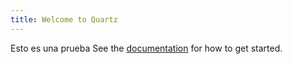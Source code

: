 ```yaml
---
title: Welcome to Quartz
---
```

Esto es una prueba
See the [documentation](https://quartz.jzhao.xyz) for how to get started.
